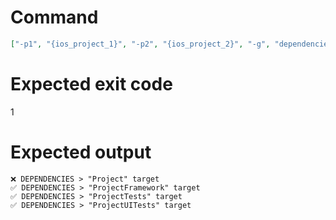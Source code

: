 # Command
```json
["-p1", "{ios_project_1}", "-p2", "{ios_project_2}", "-g", "dependencies"]
```

# Expected exit code
1

# Expected output
```
❌ DEPENDENCIES > "Project" target
✅ DEPENDENCIES > "ProjectFramework" target
✅ DEPENDENCIES > "ProjectTests" target
✅ DEPENDENCIES > "ProjectUITests" target


```
